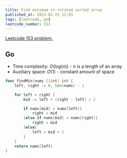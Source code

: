 ```yaml
---
title: Find minimum in rotated sorted array
published_at: 2023-02-25 12:03
tags: [leetcode, go]
leetcode_number: 153
---
```


[Leetcode 153 problem.](https://leetcode.com/find-minimum-in-rotated-sorted-array/)

## Go

- Time complexity: $O(log(n))$ - n is a length of an array
- Auxiliary space: $O(1)$ - constant amount of space

```go
func findMin(nums []int) int {
    left, right := 0, len(nums) - 1

    for left < right {
        mid := left + (right - left) / 2

        if nums[mid] < nums[left]{
            right = mid
        }else if nums[mid] < nums[right]{
            right = mid
        }else{
            left = mid + 1
        }
    }
    return nums[left]
}
```